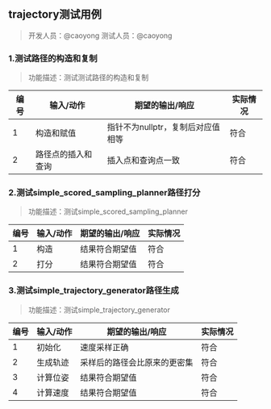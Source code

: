 ## trajectory测试用例
> 开发人员：@caoyong 测试人员：@caoyong

### 1.测试路径的构造和复制
> 功能描述：测试测试路径的构造和复制

| 编号 | 输入/动作          | 期望的输出/响应                   | 实际情况 |
| ---- | ------------------ | --------------------------------- | -------- |
| 1    | 构造和赋值         | 指针不为nullptr，复制后对应值相等 | 符合     |
| 2    | 路径点的插入和查询 | 插入点和查询点一致                | 符合     |

### 2.测试simple_scored_sampling_planner路径打分
> 功能描述：测试simple_scored_sampling_planner

| 编号 | 输入/动作 | 期望的输出/响应 | 实际情况 |
| ---- | --------- | --------------- | -------- |
| 1    | 构造      | 结果符合期望值  | 符合     |
| 2    | 打分      | 结果符合期望值  | 符合     |

### 3.测试simple_trajectory_generator路径生成
> 功能描述：测试simple_trajectory_generator

| 编号 | 输入/动作 | 期望的输出/响应              | 实际情况 |
| ---- | --------- | ---------------------------- | -------- |
| 1    | 初始化    | 速度采样正确                 | 符合     |
| 2    | 生成轨迹  | 采样后的路径会比原来的更密集 | 符合     |
| 3    | 计算位姿  | 结果符合期望值               | 符合     |
| 4    | 计算速度  | 结果符合期望值               | 符合     |
